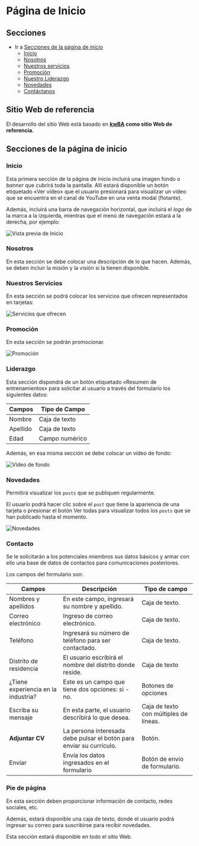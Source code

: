 # Página de Inicio

## Secciones

- Ir a [Secciones de la página de inicio][secciones]
  - [Inicio](#inicio)
  - [Nosotros][seccion-nosotros]
  - [Nuestros servicios][seccion-servicios]
  - [Promoción](#promoci%C3%B3n)
  - [Nuestro Liderazgo][seccion-liderazgo]
  - [Novedades][seccion-novedades]
  - [Contáctanos][seccion-contacto]

## Sitio Web de referencia

El desarrollo del sitio Web está basado en **[kwBA][landing] como sitio Web de referencia.**

## Secciones de la página de inicio

### Inicio

Esta primera sección de la página de inicio incluirá una imagen fondo o _banner_ que cubrirá toda la pantalla. Allí estará disponible un botón etiquetado «Ver vídeo» que el usuario presionará para visualizar un vídeo que se encuentra en el canal de YouTube en una venta modal (flotante).

Además, incluirá una barra de navegación horizontal, que incluirá el _logo_ de la marca a la izquierda, mientras que el menú de navegación estará a la derecha, por ejemplo:

![Vista previa de Inicio](https://i.ibb.co/kX18Kqh/inicio.png)

### Nosotros

En esta sección se debe colocar una descripción de lo que hacen. Además, se deben incluir la misión y la visión si la tienen disponible.

### Nuestros Servicios

En esta sección se podrá colocar los servicios que ofrecen representados en tarjetas:

![Servicios que ofrecen][servicios]

### Promoción

En esta sección se podrán promocionar.

![Promoción][promocion]

### Liderazgo

Esta sección dispondrá de un botón etiquetado «Resumen de entrenamientos» para solicitar al usuario a través del formulario los siguientes datos:

| Campos   | Tipo de Campo  |
| -------- | -------------- |
| Nombre   | Caja de texto  |
| Apellido | Caja de texto  |
| Edad     | Campo numérico |

Además, en esa misma sección se debe colocar un vídeo de fondo:

![Vídeo de fondo](https://i.ibb.co/jWZdCSV/promocion-2.png)

### Novedades

Permitirá visualizar los `posts` que se publiquen regularmente.

El usuario podrá hacer clic sobre el `post` que tiene la apariencia de una tarjeta o presionar el botón Ver todas para visualizar todos los `posts` que se han publicado hasta el momento.

![Novedades][novedades]

### Contacto

Se le solicitarán a los potenciales miembros sus datos básicos y armar con ello una base de datos de contactos para comunicaciones posteriores.

Los campos del formulario son:

| Campos                              | Descripción                                                          | Tipo de campo                          |
| ----------------------------------- | -------------------------------------------------------------------- | -------------------------------------- |
| Nombres y apellidos                 | En este campo, ingresará su nombre y apellido.                       | Caja de texto.                         |
| Correo electrónico                  | Ingreso de correo electrónico.                                       | Caja de texto.                         |
| Teléfono                            | Ingresará su número de teléfono para ser contactado.                 | Caja de texto.                         |
| Distrito de residencia              | El usuario escribirá el nombre del distrito donde reside.            | Caja de texto                          |
| ¿Tiene experiencia en la industria? | Este es un campo que tiene dos opciones: si - no.                    | Botones de opciones                    |
| Escriba su mensaje                  | En esta parte, el usuario describirá lo que desea.                   | Caja de texto con múltiples de líneas. |
| **Adjuntar CV**                     | La persona interesada debe pulsar el botón para enviar su currículo. | Botón.                                 |
| Enviar                              | Envía los datos ingresados en el formulario                          | Botón de envío de formulario.          |

### Pie de página

En esta sección deben proporcionar información de contacto, redes sociales, etc.

Además, estará disponible una caja de texto, donde el usuario podrá ingresar su correo para suscribirse para recibir novedades.

Esta sección estará disponible en todo el sitio Web.

<!-- Enlaes -->

[landing]: https://kwba.com.ar/ "Landing Page de referencia"

<!-- Imágenes -->

[servicios]: https://i.ibb.co/ZYFWgGR/imagen.png "Ejemplo de nuestros servicios"
[promocion]: https://i.ibb.co/3p7kWV1/promicion.png "Ejemplo de una sección donde se promocionan"
[liderazgo]: https://i.ibb.co/K0g0mSz/imagen.png "Ejemplo de cómo presentarse"
[novedades]: https://i.ibb.co/0F5QCJL/imagen.png "Vista previa de novedades"

<!-- Índice de contenido -->

[agentes-inmobiliarios]: #agentes-inmobiliarios "Agentes inmobiliarios"
[referencia]: #sitio%20web%20de%20referencia "Página Web de referencia"
[secciones]: #secciones%20de%20la%20p%C3%A1gina%20de%20inicio "Secciones en las que se dividirá la página"
[seccion-nosotros]: #nosotros "Nosotros"
[seccion-servicios]: #promoci%C3%B3n "Nuestros servicios"
[seccion-promocion]: #secci%C3%B3n-donde-se-promocionan "Sección de se deben promocionar"
[seccion-liderazgo]: #liderazgo "Liderazgo"
[seccion-novedades]: #novedades "Novedades"
[seccion-contacto]: #contacto "Contáctanos"
